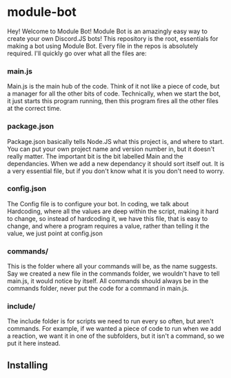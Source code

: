 # module-bot
Hey! Welcome to Module Bot! Module Bot is an amazingly easy way to create your own Discord.JS bots! This repository is the root, essentials for making a bot using Module Bot. Every file in the repos is absolutely required. I'll quickly go over what all the files are:
### main.js
Main.js is the main hub of the code. Think of it not like a piece of code, but a manager for all the other bits of code. Technically, when we start the bot, it just starts this program running, then this program fires all the other files at the correct time.
### package.json
Package.json basically tells Node.JS what this project is, and where to start. You can put your own project name and version number in, but it doesn't really matter. The important bit is the bit labelled Main and the dependancies. When we add a new dependancy it should sort itself out. It is a very essential file, but if you don't know what it is you don't need to worry.
### config.json
The Config file is to configure your bot. In coding, we talk about Hardcoding, where all the values are deep within the script, making it hard to change, so instead of hardcoding it, we have this file, that is easy to change, and where a program requires a value, rather than telling it the value, we just point at config.json
### commands/
This is the folder where all your commands will be, as the name suggests. Say we created a new file in the commands folder, we wouldn't have to tell main.js, it would notice by itself. All commands should always be in the commands folder, never put the code for a command in main.js.
### include/
The include folder is for scripts we need to run every so often, but aren't commands. For example, if we wanted a piece of code to run when we add a reaction, we want it in one of the subfolders, but it isn't a command, so we put it here instead.

## Installing

